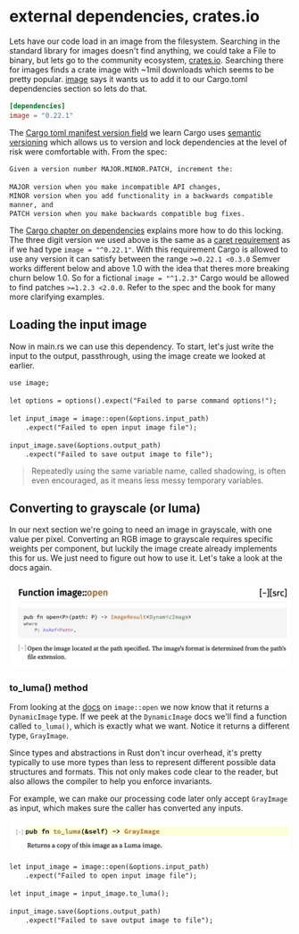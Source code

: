 # external dependencies, crates.io

Lets have our code load in an image from the filesystem. Searching in the standard library for images doesn't find anything, we could take a File to binary, but lets go to the community ecosystem, [crates.io](https://www.crates.io). Searching there for images finds a crate image with ~1mil downloads which seems to be pretty popular. [image](https://crates.io/crates/image) says it wants us to add it to our Cargo.toml dependencies section so lets do that.

```toml
[dependencies]
image = "0.22.1"
```

The [Cargo toml manifest version field](https://doc.rust-lang.org/cargo/reference/manifest.html#the-version-field) we learn Cargo uses [semantic versioning](https://semver.org) which allows us to version and lock dependencies at the level of risk were comfortable with. From the spec:

```text
Given a version number MAJOR.MINOR.PATCH, increment the:

MAJOR version when you make incompatible API changes,
MINOR version when you add functionality in a backwards compatible manner, and
PATCH version when you make backwards compatible bug fixes.
```

The [Cargo chapter on dependencies](https://doc.rust-lang.org/cargo/reference/specifying-dependencies.html) explains more how to do this locking. The three digit version we used above is the same as a [caret requirement](https://doc.rust-lang.org/cargo/reference/specifying-dependencies.html#caret-requirements) as if we had type `image = "^0.22.1"`. With this requirement Cargo is allowed to use any version it can satisfy between the range `>=0.22.1 <0.3.0` Semver works different below and above 1.0 with the idea that theres more breaking churn below 1.0. So for a fictional `image = "^1.2.3"` Cargo would be allowed to find patches `>=1.2.3 <2.0.0`. Refer to the spec and the book for many more clarifying examples.

## Loading the input image

Now in main.rs we can use this dependency. To start, let's just write the input to the output, passthrough, using the image create we looked at earlier.

```rust,ignore
use image;

let options = options().expect("Failed to parse command options!");

let input_image = image::open(&options.input_path)
    .expect("Failed to open input image file");

input_image.save(&options.output_path)
    .expect("Failed to save output image to file");
```

> Repeatedly using the same variable name, called shadowing, is often even encouraged, as it means less messy temporary variables.

## Converting to grayscale (or luma)

In our next section we're going to need an image in grayscale, with one value per pixel. Converting an RGB image to grayscale requires specific weights per component, but luckily the image create already implements this for us. We just need to figure out how to use it. Let's take a look at the docs again.

![image::load docs](./images/image-load-doc.png)

### to_luma() method

From looking at the [docs](https://docs.rs/image/0.22.1/image/enum.DynamicImage.html#method.to_luma) on `image::open` we now know that it returns a `DynamicImage` type. If we peek at the `DynamicImage` docs we'll find a function called `to_luma()`, which is exactly what we want. Notice it returns a different type, `GrayImage`.

Since types and abstractions in Rust don't incur overhead, it's pretty typically to use more types than less to represent different possible data structures and formats. This not only makes code clear to the reader, but also allows the compiler to help you enforce invariants.

For example, we can make our processing code later only accept `GrayImage` as input, which makes sure the caller has converted any inputs.

![to_luma method](./images/to_luma.png)

```rust,ignore
let input_image = image::open(&options.input_path)
    .expect("Failed to open input image file");

let input_image = input_image.to_luma();

input_image.save(&options.output_path)
    .expect("Failed to save output image to file");
```
